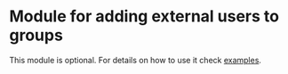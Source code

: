 # Module for adding external users to groups

This module is optional. For details on how to use it check [examples](examples/).
